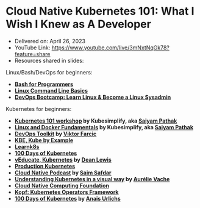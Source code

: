 # Cloud Native Kubernetes 101: What I Wish I Knew as A Developer

- Delivered on: April 26, 2023
- YouTube Link: https://www.youtube.com/live/3mNxtNqGk78?feature=share
- Resources shared in slides:

Linux/Bash/DevOps for beginners:
- **[Bash for Programmers](https://www.educative.io/courses/bash-for-programmers?authorName=Educative%3Faffiliate_id%3D5073518643380224)**
- **[Linux Command Line Basics](https://www.udemy.com/share/101WSU/)**
- **[DevOps Bootcamp: Learn Linux & Become a Linux Sysadmin](https://zerotomastery.io/courses/devops-bootcamp/)**

Kubernetes for beginners:
- **[Kubernetes 101 workshop](https://www.youtube.com/live/PN3VqbZqmD8?feature=share) by Kubesimplify, aka [Saiyam Pathak](https://twitter.com/SaiyamPathak)**
- **[Linux and Docker Fundamentals](https://www.youtube.com/playlist?list=PL5uLNcv9SibBrCVC9lKwRHOV6GjUbAhIn) by Kubesimplify, aka [Saiyam Pathak](https://twitter.com/SaiyamPathak)**
- **[DevOps Toolkit](https://www.youtube.com/c/devopstoolkit) by [Viktor Farcic](https://twitter.com/vfarcic)**
- **[KBE, Kube by Example](https://kubebyexample.com/)**
- **[Learnk8s](https://learnk8s.io/training)**
- **[100 Days of Kubernetes](https://github.com/saintdle/100DaysOfKubernetesJourney)**
- **[vEducate, Kubernetes](https://veducate.co.uk/kubernetes/) by [Dean Lewis](https://twitter.com/saintdle)**
- **[Production Kubernetes](https://www.oreilly.com/library/view/production-kubernetes/9781492092292/)**
- **[Cloud Native Podcast](https://www.youtube.com/@cloudnativefm/videos) by [Saim Safdar](https://twitter.com/cloudnativeboy)**
- **[Understanding Kubernetes in a visual way](https://www.amazon.com/Understanding-Kubernetes-visual-way-sketchnotes/dp/B0BB619188/ref=d_pd_sbs_vft_none_sccl_1_1/141-9137038-8375407?pd_rd_w=w276c&content-id=amzn1.sym.38bbd1de-73a5-4ef9-9954-df27c3112829&pf_rd_p=38bbd1de-73a5-4ef9-9954-df27c3112829&pf_rd_r=4ZKPY10M3CKFYP2SEAKN&pd_rd_wg=3ju49&pd_rd_r=e8864a76-71d4-4521-a16a-fc2e7fea1025&pd_rd_i=B0BB619188&psc=1) by [Aurélie Vache](https://twitter.com/aurelievache)**
- **[Cloud Native Computing Foundation](https://www.cncf.io/)**
- **[Kopf: Kubernetes Operators Framework](https://kopf.readthedocs.io/en/stable/)**
- **[100 Days of Kubernetes](https://youtu.be/W6J6UipVNGA) by [Anais Urlichs](https://twitter.com/urlichsanais)**
